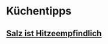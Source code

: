 # Küchentipps
## [Salz ist Hitzeempfindlich](../../Rohstoffe/Hochwertige_Rohstoffe/Salze/Salz.md#Salz%20ist%20Hitzeempflindlich)
